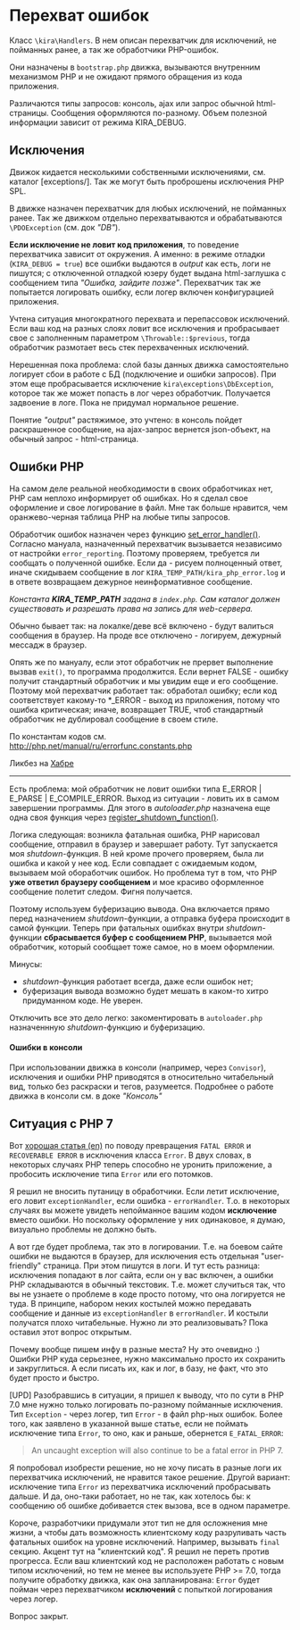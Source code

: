 # Перехват ошибок

Класс `\kira\Handlers`. В нем описан перехватчик для исключений, не пойманных ранее, а так же обработчики PHP-ошибок.

Они назначены в `bootstrap.php` движка, вызываются внутренним механизмом PHP и не ожидают прямого обращения из кода приложения.

Различаются типы запросов: консоль, ajax или запрос обычной html-страницы. Сообщения оформляются по-разному. Объем полезной информации зависит от режима KIRA_DEBUG.

## Исключения

Движок кидается несколькими собственными исключениями, см. каталог [exceptions/]. Так же могут быть проброшены исключения PHP SPL.

В движке назначен перехватчик для любых исключений, не пойманных ранее. Так же движком отдельно перехватываются и обрабатываются `\PDOException` (см. док *"DB"*).

**Если исключение не ловит код приложения**, то поведение перехватчика зависит от окружения. А именно: в режиме отладки (`KIRA_DEBUG = true`) все ошибки выдаются в *output* как есть, логи не пишутся; c отключенной отладкой юзеру будет выдана html-заглушка с сообщением типа *"Ошибка, зайдите позже"*. Перехватчик так же попытается логировать ошибку, если логер включен конфигурацией приложения.

Учтена ситуация многократного перехвата и перепассовок исключений. Если ваш код на разных слоях ловит все исключения и пробрасывает свое с заполненным параметром `\Throwable::$previous`, тогда обработчик размотает весь стек перехваченных исключений.

Нерешенная пока проблема: слой базы данных движка самостоятельно логирует сбои в работе с БД (подключение и ошибки запросов). При этом еще пробрасывается исключение `kira\exceptions\DbException`, которое так же может попасть в лог через обработчик. Получается задвоение в логе. Пока не придумал нормальное решение.

Понятие *"output"* растяжимое, это учтено: в консоль пойдет раскрашенное сообщение, на ajax-запрос вернется json-объект, на обычный запрос - html-страница.

## Ошибки PHP

На самом деле реальной необходимости в своих обработчиках нет, PHP сам неплохо информирует об ошибках. Но я сделал свое оформление и свое логирование в файл. Мне так больше нравится, чем оранжево-черная таблица PHP на любые типы запросов.

Обработчик ошибок назначен через функцию [set_error_handler()](http://php.net/manual/ru/function.set-error-handler.php). Согласно мануала, назначенный перехватчик вызывается независимо от настройки `error_reporting`. Поэтому проверяем, требуется ли сообщать о полученной ошибке. Если да - рисуем полноценный ответ, иначе скидываем сообщение в лог `KIRA_TEMP_PATH/kira_php_error.log` и в ответе возвращаем дежурное неинформативное сообщение.

*Константа **KIRA_TEMP_PATH** задана в `index.php`. Сам каталог должен существовать и разрешать права на запись для web-сервера.*

Обычно бывает так: на локалке/деве всё включено - будут валиться сообщения в браузер. На проде все отключено - логируем, дежурный мессадж в браузер.

Опять же по мануалу, если этот обработчик не прервет выполнение вызвав `exit()`, то программа продолжится. Если вернет FALSE - ошибку получит стандартный обработчик и мы увидим еще и его сообщение. Поэтому мой перехватчик работает так: обработал ошибку; если код соответствует какому-то *_ERROR - выход из приложения, потому что ошибка критическая; иначе, возвращает TRUE, чтоб стандартный обработчик не дублировал сообщение в своем стиле.

По константам кодов см. <http://php.net/manual/ru/errorfunc.constants.php>

Ликбез на [Хабре](https://habrahabr.ru/post/134499/)

---

Есть проблема: мой обработчик не ловит ошибки типа E_ERROR | E_PARSE | E_COMPILE_ERROR. Выход из ситуации - ловить их в самом завершении программы. Для этого в *autoloader.php* назначена еще одна своя функция через [register_shutdown_function()](http://php.net/manual/ru/function.register-shutdown-function.php).

Логика следующая: возникла фатальная ошибка, PHP нарисовал сообщение, отправил в браузер и завершает работу. Тут запускается моя *shutdown*-функция. В ней кроме прочего проверяем, была ли ошибка и какой у нее код. Если совпадает с ожидаемым кодом, вызываем мой обоработчик ошибок. Но проблема тут в том, что PHP **уже ответил браузеру сообщением** и мое красиво оформленное сообщение полетит следом. Фигня получается.

Поэтому используем буферизацию вывода. Она включается прямо перед назначением *shutdown*-функции, а отправка буфера происходит в самой функции. Теперь при фатальных ошибках внутри *shutdown*-функции **сбрасывается буфер с сообщением PHP**, вызывается мой обработчик, который сообщает тоже самое, но в моем оформлении.

Минусы:
- *shutdown*-функция работает всегда, даже если ошибок нет;
- буферизация вывода возможно будет мешать в каком-то хитро придуманном коде. Не уверен.

Отключить все это дело легко: закоментировать в `autoloader.php` назначеннную *shutdown*-функцию и буферизацию.

#### Ошибки в консоли

При использовании движка в консоли (например, через `Convisor`), исключения и ошибки PHP приводятся в относительно читабельный вид, только без раскраски и тегов, разумеется. Подробнее о работе движка в консоли см. в доке *"Консоль"*

## Ситуация с PHP 7

Вот [хорошая статья (en)](https://trowski.com/2015/06/24/throwable-exceptions-and-errors-in-php7/) по поводу превращения `FATAL ERROR` и `RECOVERABLE ERROR` в исключения класса `Error`. В двух словах, в некоторых случаях PHP теперь способно не уронить приложение, а пробосить исключение типа `Error` или его потомков.

Я решил не вносить путаницу в обработчики. Если летит исключение, его ловит `exceptionHandler`, если ошибка - `errorHandler`. Т.о. в некоторых случаях вы можете увидеть непойманное вашим кодом **исключение** вместо ошибки. Но поскольку оформление у них одинаковое, я думаю, визуально проблемы не должно быть.

А вот где будет проблема, так это в логировании. Т.е. на боевом сайте ошибки не выдаются в браузер, для исключения есть отдельная "user-friendly" страница. При этом пишутся в логи. И тут есть разница: исключения попадают в лог сайта, если он у вас включен, а ошибки PHP складываются в обычный текстовик. Т.е. может случиться так, что вы не узнаете о проблеме в коде просто потому, что она логируется не туда. В принципе, набором неких костылей можно передавать сообщение и данные из `exceptionHandler` в `errorHandler`. И костыли получатся плохо читабельные. Нужно ли это реализовывать? Пока оставил этот вопрос открытым.

Почему вообще пишем инфу в разные места? Ну это очевидно :) Ошибки PHP куда серьезнее, нужно максимально просто их сохранить и закруглиться. А если писать их, как и лог, в базу, не факт, что это будет просто и быстро.

[UPD] Разобравшись в ситуации, я пришел к выводу, что по сути в PHP 7.0 мне нужно только логировать по-разному пойманные исключения. Тип `Exception` - через логер, тип `Error` - в файл php-ных ошибок. Более того, как заявлено в указанной выше статье, если не поймать исключение типа `Error`, то оно, как и раньше, обернется `E_FATAL_ERROR`:

> An uncaught exception will also continue to be a fatal error in PHP 7.

Я попробовал изобрести решение, но не хочу писать в разные логи их перехватчика исключений, не нравится такое решение.
Другой вариант: исключение типа `Error` из перехватчика исключений пробрасывать дальше. И да, оно-таки работает, но не так, как хотелось бы: к сообщению об ошибке добивается стек вызова, все в одном параметре.

Короче, разработчики придумали этот тип не для осложнения мне жизни, а чтобы дать возможность клиентскому коду разруливать часть фатальных ошибок на уровне исключений. Например, вызывать `final` секцию. Акцент тут на "клиентский код". Я решил не переть против прогресса. Если ваш клиентский код не расположен работать с новым типом исключений, но тем не менее вы используете PHP >= 7.0, тогда получите обработку движка, как она запланирована: `Error` будет пойман через перехватчиком **исключений** с попыткой логирования через логер.

Вопрос закрыт.
